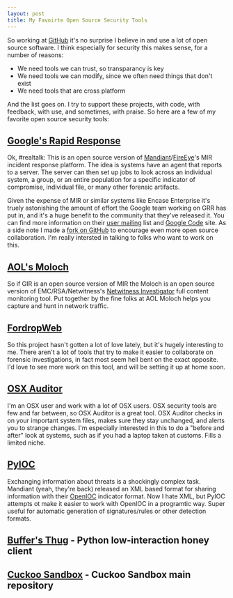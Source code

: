 ```yaml
---
layout: post
title: My Favoirte Open Source Security Tools
---
```

So working at [GitHub](http://github.com) it's no surprise I believe in and use a lot of open source software. I think especially for security this makes sense, for a number of reasons:
* We need tools we can trust, so transparancy is key
* We need tools we can modify, since we often need things that don't exist
* We need tools that are cross platform

And the list goes on. I try to support these projects, with code, with feedback, with use, and sometimes, with praise. So here are a few of my favorite open source security tools:

## [Google's Rapid Response](https://code.google.com/p/grr/)
Ok, #realtalk: This is an open source version of [Mandiant](http://www.mandiant.com)/[FireEye](http://www.fireeye.com)'s MIR incident response platform. The idea is systems have an agent that reports to a server. The server can then set up jobs to look across an individual system, a group, or an entire population for a specific indicator of compromise, individual file, or many other forensic artifacts. 

Given the expense of MIR or similar systems like Encase Enterprise it's truely astonishing the amount of effort the Google team working on GRR has put in, and it's a huge benefit to the community that they've released it. You can find more information on their [user mailing](https://groups.google.com/forum/#!forum/grr-users) list and [Google Code](https://code.google.com/p/grr/) site. As a side note I made a [fork on GitHub](https://github.com/grr-hackers/grr) to encourage even more open source collaboration. I'm really intersted in talking to folks who want to work on this.

## [AOL's Moloch](https://github.com/aol/moloch)
So if GIR is an open source version of MIR the Moloch is an open source version of EMC/RSA/Netwitness's [Netwitness Investigator](http://www.emc.com/security/rsa-netwitness.htm) full content monitoring tool. Put together by the fine folks at AOL Moloch helps you capture and hunt in network traffic.

## [FordropWeb](https://github.com/berggren/fordropweb)
So this project hasn't gotten a lot of love lately, but it's hugely interesting to me. There aren't a lot of tools that try to make it easier to collaborate on forensic investigations, in fact most seem hell bent on the exact opposite. I'd love to see more work on this tool, and will be setting it up at home soon.

## [OSX Auditor](https://github.com/jipegit/OSXAuditor)
I'm an OSX user and work with a lot of OSX users. OSX security tools are few and far between, so OSX Auditor is a great tool. OSX Auditor checks in on your important system files, makes sure they stay unchanged, and alerts you to strange changes. I'm especially interested in this to do a "before and after" look at systems, such as if you had a laptop taken at customs. Fills a limited niche.

## [PyIOC](https://github.com/jeffbryner/pyioc)
Exchanging information about threats is a shockingly complex task. Mandiant (yeah, they're back) released an XML based format for sharing information with their [OpenIOC](http://www.openioc.org) indicator format. Now I hate XML, but PyIOC attempts ot make it easier to work with OpenIOC in a programtic way. Super useful for automatic generation of signatures/rules or other detection formats.

## [Buffer's Thug](https://github.com/buffer/thug) - Python low-interaction honey client
## [Cuckoo Sandbox](https://github.com/cuckoobox/cuckoo) - Cuckoo Sandbox main repository

